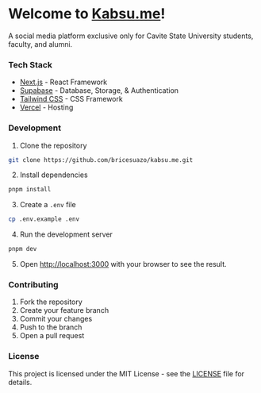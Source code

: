 # Welcome to [Kabsu.me](https://kabsu.me)!

A social media platform exclusive only for Cavite State University students, faculty, and alumni.

### Tech Stack

- [Next.js](https://nextjs.org/) - React Framework
- [Supabase](https://supabase.com/) - Database, Storage, & Authentication
- [Tailwind CSS](https://tailwindcss.com/) - CSS Framework
- [Vercel](https://vercel.com/) - Hosting

### Development

1. Clone the repository

```bash
git clone https://github.com/bricesuazo/kabsu.me.git
```

2. Install dependencies

```bash
pnpm install
```

<!-- copy and replace data in .env.example -->

3. Create a `.env` file

```bash
cp .env.example .env
```

4. Run the development server

```bash
pnpm dev
```

5. Open [http://localhost:3000](http://localhost:3000) with your browser to see the result.

### Contributing

1. Fork the repository
2. Create your feature branch
3. Commit your changes
4. Push to the branch
5. Open a pull request

### License

This project is licensed under the MIT License - see the [LICENSE](LICENSE) file for details.

